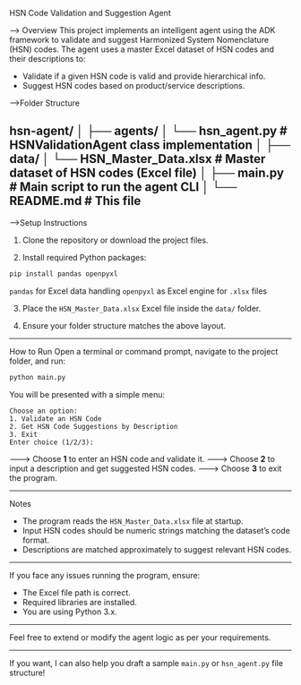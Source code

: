HSN Code Validation and Suggestion Agent

--> Overview
This project implements an intelligent agent using the ADK framework to validate and suggest Harmonized System Nomenclature (HSN) codes. The agent uses a master Excel dataset of HSN codes and their descriptions to:

* Validate if a given HSN code is valid and provide hierarchical info.
* Suggest HSN codes based on product/service descriptions.

-->Folder Structure

hsn-agent/
│
├── agents/
│   └── hsn_agent.py            # HSNValidationAgent class implementation
│
├── data/
│   └── HSN_Master_Data.xlsx    # Master dataset of HSN codes (Excel file)
│
├── main.py                    # Main script to run the agent CLI
│
└── README.md                  # This file
---

-->Setup Instructions

1. Clone the repository or download the project files.

2. Install required Python packages:
```bash
pip install pandas openpyxl
```
 `pandas` for Excel data handling
 `openpyxl` as Excel engine for `.xlsx` files

3. Place the `HSN_Master_Data.xlsx` Excel file inside the `data/` folder.

4. Ensure your folder structure matches the above layout.
---
How to Run
Open a terminal or command prompt, navigate to the project folder, and run:

```bash
python main.py
```
You will be presented with a simple menu:
```
Choose an option:
1. Validate an HSN Code
2. Get HSN Code Suggestions by Description
3. Exit
Enter choice (1/2/3):
```

---> Choose **1** to enter an HSN code and validate it.
---> Choose **2** to input a description and get suggested HSN codes.
---> Choose **3** to exit the program.

---
Notes

* The program reads the `HSN_Master_Data.xlsx` file at startup.
* Input HSN codes should be numeric strings matching the dataset’s code format.
* Descriptions are matched approximately to suggest relevant HSN codes.

---

If you face any issues running the program, ensure:

* The Excel file path is correct.
* Required libraries are installed.
* You are using Python 3.x.

---

Feel free to extend or modify the agent logic as per your requirements.

---

If you want, I can also help you draft a sample `main.py` or `hsn_agent.py` file structure!
